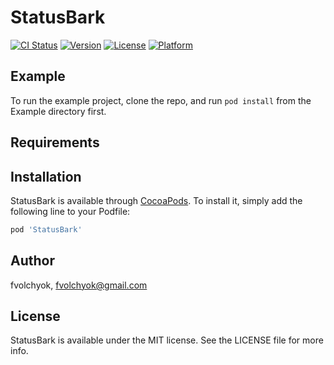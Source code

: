 # StatusBark

[![CI Status](https://img.shields.io/travis/fvolchyok/StatusBark.svg?style=flat)](https://travis-ci.org/fvolchyok/StatusBark)
[![Version](https://img.shields.io/cocoapods/v/StatusBark.svg?style=flat)](https://cocoapods.org/pods/StatusBark)
[![License](https://img.shields.io/cocoapods/l/StatusBark.svg?style=flat)](https://cocoapods.org/pods/StatusBark)
[![Platform](https://img.shields.io/cocoapods/p/StatusBark.svg?style=flat)](https://cocoapods.org/pods/StatusBark)

## Example

To run the example project, clone the repo, and run `pod install` from the Example directory first.

## Requirements

## Installation

StatusBark is available through [CocoaPods](https://cocoapods.org). To install
it, simply add the following line to your Podfile:

```ruby
pod 'StatusBark'
```

## Author

fvolchyok, fvolchyok@gmail.com

## License

StatusBark is available under the MIT license. See the LICENSE file for more info.
